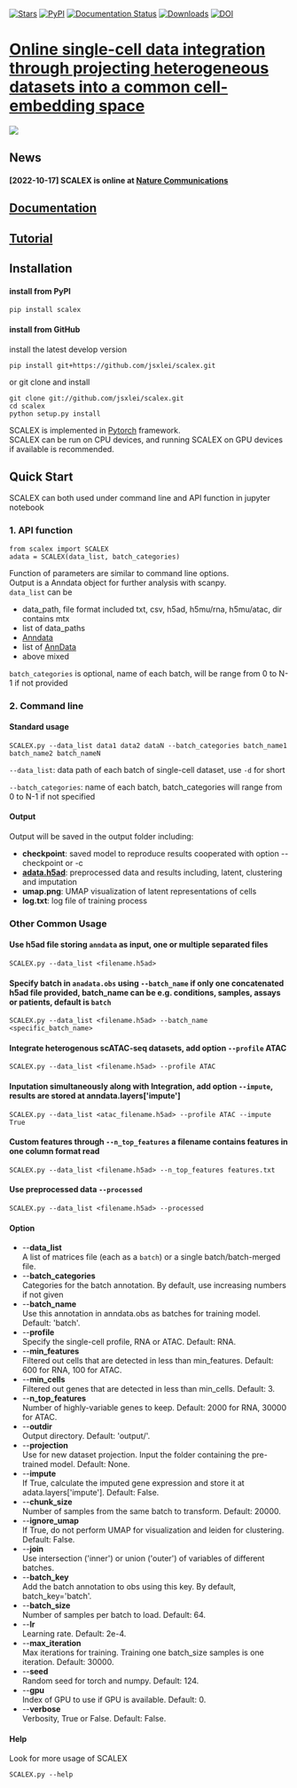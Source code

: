 [![Stars](https://img.shields.io/github/stars/jsxlei/scalex?logo=GitHub&color=yellow)](https://github.com/jsxlei/scalex/stargazers)
[![PyPI](https://img.shields.io/pypi/v/scalex.svg)](https://pypi.org/project/scalex)
[![Documentation Status](https://readthedocs.org/projects/scalex/badge/?version=latest)](https://scalex.readthedocs.io/en/latest/?badge=stable)
[![Downloads](https://pepy.tech/badge/scalex)](https://pepy.tech/project/scalex)
[![DOI](https://zenodo.org/badge/345941713.svg)](https://zenodo.org/badge/latestdoi/345941713)
# [Online single-cell data integration through projecting heterogeneous datasets into a common cell-embedding space](https://www.nature.com/articles/s41467-022-33758-z)

![](docs/source/_static/img/scalex.jpg)

## News
#### [2022-10-17] SCALEX is online at [Nature Communications](https://www.nature.com/articles/s41467-022-33758-z)

## [Documentation](https://scalex.readthedocs.io/en/latest/index.html) 
## [Tutorial](https://scalex.readthedocs.io/en/latest/tutorial/index.html) 
## Installation  	
#### install from PyPI

    pip install scalex
    
#### install from GitHub
install the latest develop version

    pip install git+https://github.com/jsxlei/scalex.git

or git clone and install

    git clone git://github.com/jsxlei/scalex.git
    cd scalex
    python setup.py install
    
SCALEX is implemented in [Pytorch](https://pytorch.org/) framework.  
SCALEX can be run on CPU devices, and running SCALEX on GPU devices if available is recommended.   

## Quick Start

SCALEX can both used under command line and API function in jupyter notebook


### 1. API function

    from scalex import SCALEX
    adata = SCALEX(data_list, batch_categories)
    
Function of parameters are similar to command line options.  
Output is a Anndata object for further analysis with scanpy.  
`data_list` can be 
* data_path, file format included txt, csv, h5ad, h5mu/rna, h5mu/atac, dir contains mtx
* list of data_paths
* [Anndata]((https://anndata.readthedocs.io/en/stable/anndata.AnnData.html#anndata.AnnData))
* list of [AnnData]((https://anndata.readthedocs.io/en/stable/anndata.AnnData.html#anndata.AnnData))
* above mixed

`batch_categories` is optional, name of each batch, will be range from 0 to N-1 if not provided

### 2. Command line
#### Standard usage


    SCALEX.py --data_list data1 data2 dataN --batch_categories batch_name1 batch_name2 batch_nameN 
    
    
`--data_list`: data path of each batch of single-cell dataset, use `-d` for short

`--batch_categories`: name of each batch, batch_categories will range from 0 to N-1 if not specified

    
#### Output
Output will be saved in the output folder including:
* **checkpoint**:  saved model to reproduce results cooperated with option --checkpoint or -c
* **[adata.h5ad](https://anndata.readthedocs.io/en/stable/anndata.AnnData.html#anndata.AnnData)**:  preprocessed data and results including, latent, clustering and imputation
* **umap.png**:  UMAP visualization of latent representations of cells 
* **log.txt**:  log file of training process

### Other Common Usage
#### Use h5ad file storing `anndata` as input, one or multiple separated files

    SCALEX.py --data_list <filename.h5ad>

#### Specify batch in `anadata.obs` using `--batch_name` if only one concatenated h5ad file provided, batch_name can be e.g. conditions, samples, assays or patients, default is `batch`

    SCALEX.py --data_list <filename.h5ad> --batch_name <specific_batch_name>
    
    
#### Integrate heterogenous scATAC-seq datasets, add option `--profile` ATAC
        
    SCALEX.py --data_list <filename.h5ad> --profile ATAC
    
#### Inputation simultaneously along with Integration, add option `--impute`, results are stored at anndata.layers['impute']

    SCALEX.py --data_list <atac_filename.h5ad> --profile ATAC --impute True
    
    
#### Custom features through `--n_top_features` a filename contains features in one column format read

    SCALEX.py --data_list <filename.h5ad> --n_top_features features.txt
    
    
#### Use preprocessed data `--processed`

    SCALEX.py --data_list <filename.h5ad> --processed

#### Option

* --**data_list**  
        A list of matrices file (each as a `batch`) or a single batch/batch-merged file.
* --**batch_categories**  
        Categories for the batch annotation. By default, use increasing numbers if not given
* --**batch_name**  
        Use this annotation in anndata.obs as batches for training model. Default: 'batch'.
* --**profile**  
        Specify the single-cell profile, RNA or ATAC. Default: RNA.
* --**min_features**  
        Filtered out cells that are detected in less than min_features. Default: 600 for RNA, 100 for ATAC.
* --**min_cells**  
        Filtered out genes that are detected in less than min_cells. Default: 3.
* --**n_top_features**  
        Number of highly-variable genes to keep. Default: 2000 for RNA, 30000 for ATAC.
* --**outdir**  
        Output directory. Default: 'output/'.
* --**projection**  
        Use for new dataset projection. Input the folder containing the pre-trained model. Default: None. 
* --**impute**  
        If True, calculate the imputed gene expression and store it at adata.layers['impute']. Default: False.
* --**chunk_size**  
        Number of samples from the same batch to transform. Default: 20000.
* --**ignore_umap**  
        If True, do not perform UMAP for visualization and leiden for clustering. Default: False.
* --**join**  
        Use intersection ('inner') or union ('outer') of variables of different batches. 
* --**batch_key**  
        Add the batch annotation to obs using this key. By default, batch_key='batch'.
* --**batch_size**  
        Number of samples per batch to load. Default: 64.
* --**lr**  
        Learning rate. Default: 2e-4.
* --**max_iteration**  
        Max iterations for training. Training one batch_size samples is one iteration. Default: 30000.
* --**seed**  
        Random seed for torch and numpy. Default: 124.
* --**gpu**  
        Index of GPU to use if GPU is available. Default: 0.
* --**verbose**  
        Verbosity, True or False. Default: False.
    

	
    
#### Help
Look for more usage of SCALEX

	SCALEX.py --help 
    
    

    
    


